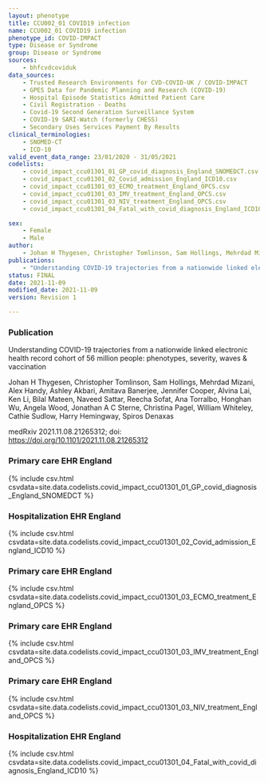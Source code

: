 ```yaml
---
layout: phenotype
title: CCU002_01 COVID19 infection
name: CCU002_01 COVID19 infection
phenotype_id: COVID-IMPACT
type: Disease or Syndrome
group: Disease or Syndrome
sources:
    - bhfcvdcoviduk
data_sources:
    - Trusted Research Environments for CVD-COVID-UK / COVID-IMPACT
    - GPES Data for Pandemic Planning and Research (COVID-19)
    - Hospital Episode Statistics Admitted Patient Care
    - Civil Registration - Deaths
    - Covid-19 Second Generation Surveillance System
    - COVID-19 SARI-Watch (formerly CHESS)
    - Secondary Uses Services Payment By Results
clinical_terminologies:
    - SNOMED-CT
    - ICD-10
valid_event_data_range: 23/01/2020 - 31/05/2021
codelists: 
    - covid_impact_ccu01301_01_GP_covid_diagnosis_England_SNOMEDCT.csv
    - covid_impact_ccu01301_02_Covid_admission_England_ICD10.csv
    - covid_impact_ccu01301_03_ECMO_treatment_England_OPCS.csv
    - covid_impact_ccu01301_03_IMV_treatment_England_OPCS.csv
    - covid_impact_ccu01301_03_NIV_treatment_England_OPCS.csv
    - covid_impact_ccu01301_04_Fatal_with_covid_diagnosis_England_ICD10.csv

sex:
    - Female
    - Male
author: 
    - Johan H Thygesen, Christopher Tomlinson, Sam Hollings, Mehrdad Mizani, Alex Handy, Ashley Akbari, Amitava Banerjee, Jennifer Cooper, Alvina Lai, Ken Li, Bilal Mateen, Naveed Sattar, Reecha Sofat, Ana Torralbo, Honghan Wu, Angela Wood, Jonathan A C Sterne, Christina Pagel, William Whiteley, Cathie Sudlow, Harry Hemingway, Spiros Denaxas
publications:
    - "Understanding COVID-19 trajectories from a nationwide linked electronic health record cohort of 56 million people: phenotypes, severity, waves & vaccination."
status: FINAL
date: 2021-11-09
modified_date: 2021-11-09
version: Revision 1

---
```


### Publication

Understanding COVID-19 trajectories from a nationwide linked electronic health record cohort of 56 million people: phenotypes, severity, waves & vaccination

Johan H Thygesen, Christopher Tomlinson, Sam Hollings, Mehrdad Mizani, Alex Handy, Ashley Akbari, Amitava Banerjee, Jennifer Cooper, Alvina Lai, Ken Li, Bilal Mateen, Naveed Sattar, Reecha Sofat, Ana Torralbo, Honghan Wu, Angela Wood, Jonathan A C Sterne, Christina Pagel, William Whiteley, Cathie Sudlow, Harry Hemingway, Spiros Denaxas

medRxiv 2021.11.08.21265312; doi: https://doi.org/10.1101/2021.11.08.21265312

### Primary care EHR England
{% include csv.html csvdata=site.data.codelists.covid_impact_ccu01301_01_GP_covid_diagnosis_England_SNOMEDCT %}
### Hospitalization EHR England
{% include csv.html csvdata=site.data.codelists.covid_impact_ccu01301_02_Covid_admission_England_ICD10 %}
### Primary care EHR England
{% include csv.html csvdata=site.data.codelists.covid_impact_ccu01301_03_ECMO_treatment_England_OPCS %}
### Primary care EHR England
{% include csv.html csvdata=site.data.codelists.covid_impact_ccu01301_03_IMV_treatment_England_OPCS %}
### Primary care EHR England
{% include csv.html csvdata=site.data.codelists.covid_impact_ccu01301_03_NIV_treatment_England_OPCS %}
### Hospitalization EHR England
{% include csv.html csvdata=site.data.codelists.covid_impact_ccu01301_04_Fatal_with_covid_diagnosis_England_ICD10 %}
